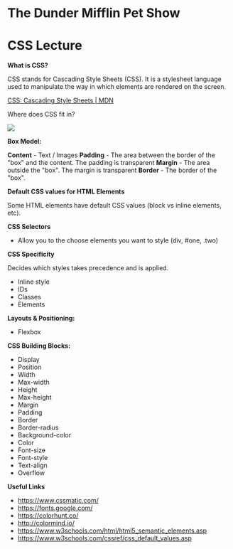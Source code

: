 # The Dunder Mifflin Pet Show
# CSS Lecture

**What is CSS?**

CSS stands for Cascading Style Sheets (CSS). It is a stylesheet language used to manipulate the way in which elements are rendered on the screen.

[CSS: Cascading Style Sheets \| MDN](https://developer.mozilla.org/en-US/docs/Web/CSS)


Where does CSS fit in?

![](https://pics.me.me/thumb_html-css-js-mr-website-dev-human-55187847.png)


**Box Model:**

**Content** - Text / Images
**Padding** - The area between the border of the "box" and the content. The padding is transparent
**Margin** - The area outside the "box". The margin is transparent
**Border** - The border of the "box".

**Default CSS values for HTML Elements**

Some HTML elements have default CSS values (block vs inline elements, etc).


**CSS Selectors**

- Allow you to the choose elements you want to style (div, #one, .two)

**CSS Specificity**

Decides which styles takes precedence and is applied.
- Inline style
- IDs
- Classes
- Elements

**Layouts & Positioning:**

- Flexbox

**CSS Building Blocks:**
- Display
- Position
- Width
- Max-width
- Height
- Max-height
- Margin
- Padding
- Border
- Border-radius
- Background-color
- Color
- Font-size
- Font-style
- Text-align
- Overflow



**Useful Links**
- https://www.cssmatic.com/
- https://fonts.google.com/ 
- https://colorhunt.co/
- http://colormind.io/
- https://www.w3schools.com/html/html5_semantic_elements.asp
- https://www.w3schools.com/cssref/css_default_values.asp

